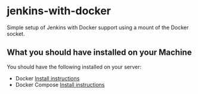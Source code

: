 # jenkins-with-docker
Simple setup of Jenkins with Docker support using a mount of the Docker socket.

## What you should have installed on your Machine

You should have the following installed on your server:
* Docker [Install instructions](https://docs.docker.com/install/linux/docker-ce/ubuntu/)
* Docker Compose [Install instructions](https://linuxize.com/post/how-to-install-and-use-docker-compose-on-ubuntu-18-04/)
